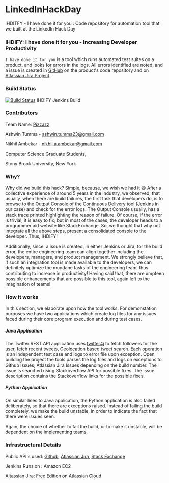 # LinkedInHackDay
IHDITFY - I have done it for you : Code repository for automation tool that we built at the LinkedIn Hack Day

### IHDIFY: I have done it for you - Increasing Developer Productivity
`I have done it for you` is a tool which runs automated test suites on a product, and looks for errors in the logs. All errors identified are noted, and a issue is created in [GitHub](https://github.com/ashwintumma23/LinkedInHackDay) on the product's code repository and on [Atlassian Jira Project](https://linkedinhackday.atlassian.net/projects/LHD).

### Build Status
[![Build Status](http://ec2-52-10-66-119.us-west-2.compute.amazonaws.com:8080/job/LinkedInHackDay/badge/icon)](http://ec2-52-10-66-119.us-west-2.compute.amazonaws.com:8080/job/LinkedInHackDay) IHDIFY Jenkins Build

### Contributors
Team Name: [Pizzazz](https://www.google.com/search?q=pizzazz) 

Ashwin Tumma - ashwin.tumma23@gmail.com

Nikhil Ambekar - nikhil.a.ambekar@gmail.com

Computer Science Graduate Students,

Stony Brook University, New York

### Why?
Why did we build this hack? Simple, because, we wish we had it :smile: After a collective experience of around 5 years in the industry, we observed, that usually, when there are build failures, the first task that developers do, is to browse to the Output Console of the Continuous Delivery tool ([Jenkins](http://ec2-52-10-66-119.us-west-2.compute.amazonaws.com:8080/job/LinkedInHackDay/) in our case) and check for the error logs. The Output Console usually, has a stack trace printed highlighting the reason of failure. Of course, if the error is trivial, it is easy to fix; but in most of the cases, the developer heads to a programmer aid website like StackExchange. So, we thought that why not integrate all the above steps, present a consolidated console to the developer. Thus, IHDIFY!

Additionally, since, a issue is created, in either Jenkins or Jira, for the build error, the entire engineering team can align together including the developers, managers, and product management. We strongly believe that, if such an integration tool is made available to the developers, we can definitely optimize the mundane tasks of the engineering team, thus contributing to increase in productivity! Having said that, there are umpteen possible enhancements that are possible to this tool, again left to the imagination of teams! 

### How it works
In this section, we elaborate upon how the tool works. For demonstation purposes we have two applications which create log files for any issues faced during their core program execution and during test cases.

##### Java Application
The Twitter REST API application uses [twitter4j](http://twitter4j.org) to fetch followers for the user, fetch recent tweets, Geolocation based tweet search. Each operation is an independent test case and logs to error file upon exception. Open building the project the tools parses the log files and logs on exceptions to Github Issues, Atlassian Jira Issues depending on the build number. The issue is searched using Stackoverflow API for possible fixes. The issue description contains the Stackoverflow links for the possible fixes.

##### Python Application
On similar lines to Java application, the Python application is also failed deliberately, so that there are exceptions raised. Instead of failing the build completely, we make the build unstable, in order to indicate the fact that there were issues seen. 

Again, the choice of whether to fail the build, or to make it unstable, will be dependent on the implementing teams.

### Infrastructural Details
Public API's used: [Github](https://developer.github.com/v3/), [Atlassian Jira](https://docs.atlassian.com/jira/REST/latest/), [Stack Exchange](https://api.stackexchange.com/)

Jenkins Runs on : Amazon EC2

Altassian Jira: Free Edition on Atlassian Cloud
